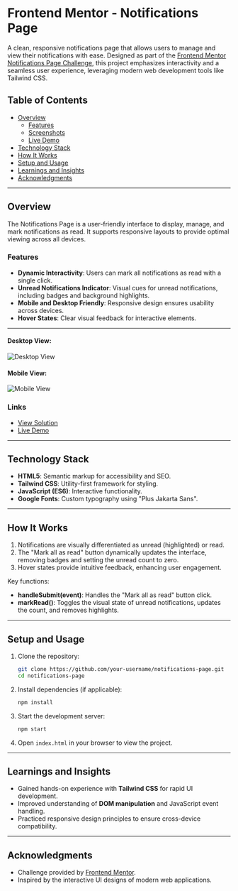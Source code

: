 # Frontend Mentor - Notifications Page

A clean, responsive notifications page that allows users to manage and view their notifications with ease. Designed as part of the [Frontend Mentor Notifications Page Challenge](https://www.frontendmentor.io/challenges/notifications-page-DqK5QAmKbC), this project emphasizes interactivity and a seamless user experience, leveraging modern web development tools like Tailwind CSS.

## Table of Contents

- [Overview](#overview)
  - [Features](#features)
  - [Screenshots](#screenshots)
  - [Live Demo](#live-demo)
- [Technology Stack](#technology-stack)
- [How It Works](#how-it-works)
- [Setup and Usage](#setup-and-usage)
- [Learnings and Insights](#learnings-and-insights)
- [Acknowledgments](#acknowledgments)

---

## Overview

The Notifications Page is a user-friendly interface to display, manage, and mark notifications as read. It supports responsive layouts to provide optimal viewing across all devices.

### Features

- **Dynamic Interactivity**: Users can mark all notifications as read with a single click.
- **Unread Notifications Indicator**: Visual cues for unread notifications, including badges and background highlights.
- **Mobile and Desktop Friendly**: Responsive design ensures usability across devices.
- **Hover States**: Clear visual feedback for interactive elements.

---

#### Desktop View:

![Desktop View](https://github.com/user-attachments/assets/2b928d89-cf73-4927-95f0-ad01eec19919)

#### Mobile View:

![Mobile View](https://github.com/user-attachments/assets/ee3ed16f-2ee4-49bd-9698-389c9a1f770e)

### Links

- [View Solution](https://github.com/sayakbarali/netixsol-internship/blob/main/week-02/day-02/notifications-page-solution/index.html)
- [Live Demo](https://gaping-rose.surge.sh/)

---

## Technology Stack

- **HTML5**: Semantic markup for accessibility and SEO.
- **Tailwind CSS**: Utility-first framework for styling.
- **JavaScript (ES6)**: Interactive functionality.
- **Google Fonts**: Custom typography using "Plus Jakarta Sans".

---

## How It Works

1. Notifications are visually differentiated as unread (highlighted) or read.
2. The "Mark all as read" button dynamically updates the interface, removing badges and setting the unread count to zero.
3. Hover states provide intuitive feedback, enhancing user engagement.

Key functions:

- **handleSubmit(event)**: Handles the "Mark all as read" button click.
- **markRead()**: Toggles the visual state of unread notifications, updates the count, and removes highlights.

---

## Setup and Usage

1. Clone the repository:

   ```bash
   git clone https://github.com/your-username/notifications-page.git
   cd notifications-page
   ```

2. Install dependencies (if applicable):

   ```bash
   npm install
   ```

3. Start the development server:

   ```bash
   npm start
   ```

4. Open `index.html` in your browser to view the project.

---

## Learnings and Insights

- Gained hands-on experience with **Tailwind CSS** for rapid UI development.
- Improved understanding of **DOM manipulation** and JavaScript event handling.
- Practiced responsive design principles to ensure cross-device compatibility.

---

## Acknowledgments

- Challenge provided by [Frontend Mentor](https://www.frontendmentor.io).
- Inspired by the interactive UI designs of modern web applications.
